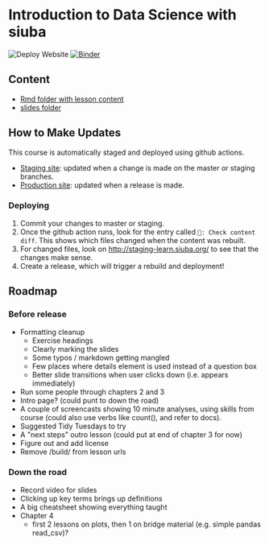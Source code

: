 # Introduction to Data Science with siuba

![Deploy Website](https://github.com/machow/intro-to-siuba/workflows/Deploy%20Website/badge.svg)
[![Binder](https://mybinder.org/badge_logo.svg)](https://mybinder.org/v2/gh/machow/purview/master?urlpath=lab)

## Content

* [Rmd folder with lesson content](tutorial/intro-data-science/Rmd)
* [slides folder](tutorial/intro-data-science/slides)

## How to Make Updates

This course is automatically staged and deployed using github actions.

* [Staging site](http://staging-learn.siuba.org/): updated when a change is made on the master or staging branches.
* [Production site](http://learn.siuba.org/): updated when a release is made.

### Deploying

1. Commit your changes to master or staging.
2. Once the github action runs, look for the entry called `🐣: Check content diff`. This shows which files changed when the content was rebuilt.
3. For changed files, look on http://staging-learn.siuba.org/ to see that the changes make sense.
4. Create a release, which will trigger a rebuild and deployment!

## Roadmap

### Before release

* Formatting cleanup
  - Exercise headings
  - Clearly marking the slides
  - Some typos / markdown getting mangled
  - Few places where details element is used instead of a question box
  - Better slide transitions when user clicks down (i.e. appears immediately)
* Run some people through chapters 2 and 3
* Intro page? (could punt to down the road)
* A couple of screencasts showing 10 minute analyses, using skills from course
  (could also use verbs like count(), and refer to docs).
* Suggested Tidy Tuesdays to try
* A "next steps" outro lesson (could put at end of chapter 3 for now)
* Figure out and add license
* Remove /build/ from lesson urls


### Down the road

* Record video for slides
* Clicking up key terms brings up definitions
* A big cheatsheet showing everything taught
* Chapter 4
  - first 2 lessons on plots, then 1 on bridge material (e.g. simple pandas read_csv)?


